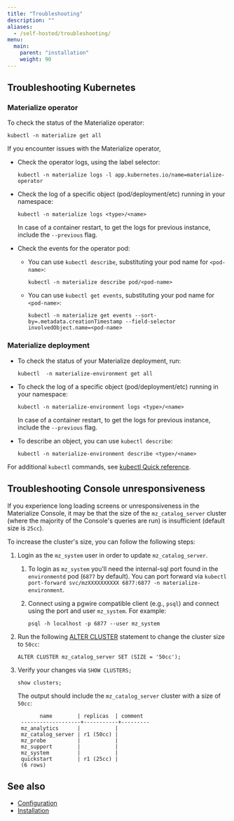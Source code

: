 ```yaml
---
title: "Troubleshooting"
description: ""
aliases:
  - /self-hosted/troubleshooting/
menu:
  main:
    parent: "installation"
    weight: 90
---
```


## Troubleshooting Kubernetes

### Materialize operator

To check the status of the Materialize operator:

```shell
kubectl -n materialize get all
```

If you encounter issues with the Materialize operator,

- Check the operator logs, using the label selector:

  ```shell
  kubectl -n materialize logs -l app.kubernetes.io/name=materialize-operator
  ```

- Check the log of a specific object (pod/deployment/etc) running in
  your namespace:

  ```shell
  kubectl -n materialize logs <type>/<name>
  ```

  In case of a container restart, to get the logs for previous instance, include
  the `--previous` flag.

- Check the events for the operator pod:

  - You can use `kubectl describe`, substituting your pod name for `<pod-name>`:

    ```shell
    kubectl -n materialize describe pod/<pod-name>
    ```

  - You can use `kubectl get events`, substituting your pod name for
    `<pod-name>`:

    ```shell
    kubectl -n materialize get events --sort-by=.metadata.creationTimestamp --field-selector involvedObject.name=<pod-name>
    ```

### Materialize deployment

- To check the status of your Materialize deployment, run:

  ```shell
  kubectl  -n materialize-environment get all
  ```

- To check the log of a specific object (pod/deployment/etc) running in your
  namespace:

  ```shell
  kubectl -n materialize-environment logs <type>/<name>
  ```

  In case of a container restart, to get the logs for previous instance, include
  the `--previous` flag.

- To describe an object, you can use `kubectl describe`:

  ```shell
  kubectl -n materialize-environment describe <type>/<name>
  ```

For additional `kubectl` commands, see [kubectl Quick reference](https://kubernetes.io/docs/reference/kubectl/quick-reference/).

## Troubleshooting Console unresponsiveness

If you experience long loading screens or unresponsiveness in the Materialize
Console, it may be that the size of the `mz_catalog_server` cluster (where the
majority of the Console's queries are run) is insufficient (default size is
`25cc`).

To increase the cluster's size, you can follow the following steps:

1. Login as the `mz_system` user in order to update `mz_catalog_server`.

   1. To login as `mz_system` you'll need the internal-sql port found in the
      `environmentd` pod (`6877` by default). You can port forward via `kubectl
      port-forward svc/mzXXXXXXXXXX 6877:6877 -n materialize-environment`.

   1. Connect using a pgwire compatible client (e.g., `psql`) and connect using
      the port and user `mz_system`. For example:

       ```
       psql -h localhost -p 6877 --user mz_system
       ```

3. Run the following [ALTER CLUSTER](/sql/alter-cluster/#resizing) statement
   to change the cluster size to `50cc`:

    ```mzsql
    ALTER CLUSTER mz_catalog_server SET (SIZE = '50cc');
    ```

4. Verify your changes via `SHOW CLUSTERS;`

   ```mzsql
   show clusters;
   ```

   The output should include the `mz_catalog_server` cluster with a size of `50cc`:

   ```none
          name        | replicas  | comment
    -------------------+-----------+---------
    mz_analytics      |           |
    mz_catalog_server | r1 (50cc) |
    mz_probe          |           |
    mz_support        |           |
    mz_system         |           |
    quickstart        | r1 (25cc) |
    (6 rows)
    ```

## See also

- [Configuration](/installation/configuration/)
- [Installation](/installation/)
